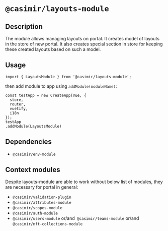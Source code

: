# `@casimir/layouts-module`

## Description

The module allows managing layouts on portal. It creates model of layouts in the
store of new portal. It also creates special section in store for keeping these
created layouts based on such a model.


## Usage
```
import { LayoutsModule } from '@casimir/layouts-module';
```
then add module to app using `addModule(moduleName)`:
```
const testApp = new CreateApp(Vue, {
  store,
  router,
  vuetify,
  i18n
});
testApp
.addModule(LayoutsModule)
```

## Dependencies
* `@casimir/env-module`

## Context modules

Despite layouts-module are able to work without below list of modules, they are necessary for
portal in general:

* `@casimir/validation-plugin`
* `@casimir/attributes-module`
* `@casimir/scopes-module`
* `@casimir/auth-module`
* `@casimir/users-module` or/and` @casimir/teams-module` or/and `@casimir/nft-collections-module`

